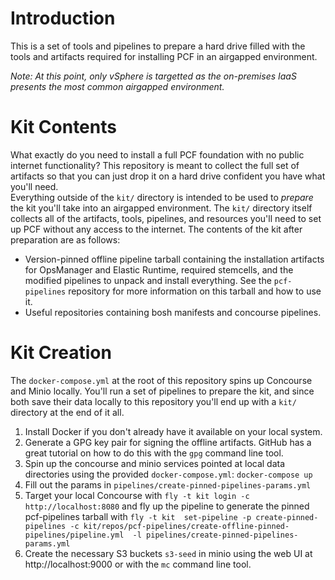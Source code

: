# Introduction

This is a set of tools and pipelines to prepare a hard drive filled with the tools
and artifacts required for installing PCF in an airgapped environment.

_Note:  At this point, only vSphere is targetted as the on-premises IaaS presents
the most common airgapped environment._

# Kit Contents

What exactly do you need to install a full PCF foundation with no public internet
functionality?  This repository is meant to collect the full set of artifacts so
that you can just drop it on a hard drive confident you have what you'll need.  
Everything outside of the `kit/` directory is intended to be used to _prepare_ the
kit you'll take into an airgapped environment.  The `kit/` directory itself collects
all of the artifacts, tools, pipelines, and resources you'll need to set up PCF
without any access to the internet.  The contents of the kit after preparation
are as follows:

- Version-pinned offline pipeline tarball containing the installation artifacts for
OpsManager and Elastic Runtime, required stemcells, and the modified pipelines to
unpack and install everything.  See the `pcf-pipelines` repository for more information
on this tarball and how to use it.
- Useful repositories containing bosh manifests and concourse pipelines.

# Kit Creation

The `docker-compose.yml` at the root of this repository spins up Concourse and Minio
locally.  You'll run a set of pipelines to prepare the kit, and since both save
their data locally to this repository you'll end up with a `kit/` directory at the
end of it all.

1. Install Docker if you don't already have it available on your local system.
1. Generate a GPG key pair for signing the offline artifacts.  GitHub has a great
tutorial on how to do this with the `gpg` command line tool.
1. Spin up the concourse and minio services pointed at local data directories using
the provided `docker-compose.yml`: `docker-compose up`
1. Fill out the params in `pipelines/create-pinned-pipelines-params.yml`
1. Target your local Concourse with `fly -t kit login -c http://localhost:8080` and
fly up the pipeline to generate the pinned pcf-pipelines tarball with `fly -t kit 
set-pipeline -p create-pinned-pipelines -c kit/repos/pcf-pipelines/create-offline-pinned-pipelines/pipeline.yml 
-l pipelines/create-pinned-pipelines-params.yml`
1. Create the necessary S3 buckets `s3-seed` in minio using the web UI at http://localhost:9000
or with the `mc` command line tool.

